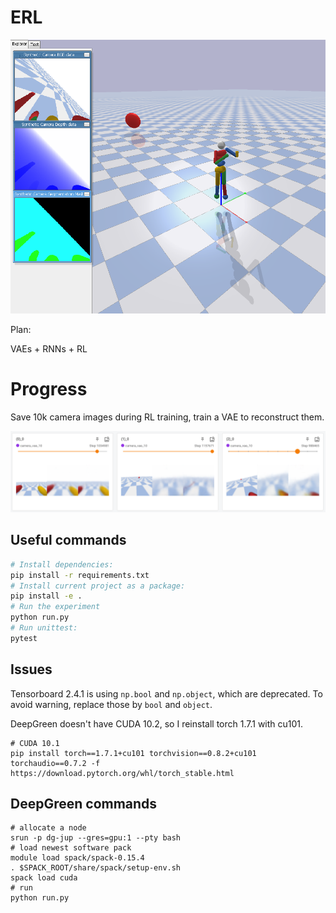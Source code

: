 # ERL

![screenshot](images/humanoid_with_camera.png)

Plan:

VAEs + RNNs + RL

# Progress

Save 10k camera images during RL training, train a VAE to reconstruct them.

![VAE reconstructs camera image](images/vae_reconstructions.png)

## Useful commands

```bash
# Install dependencies:
pip install -r requirements.txt
# Install current project as a package:
pip install -e .
# Run the experiment
python run.py
# Run unittest:
pytest

```
## Issues
Tensorboard 2.4.1 is using `np.bool` and `np.object`, which are deprecated. 
To avoid warning, replace those by `bool` and `object`.

DeepGreen doesn't have CUDA 10.2, so I reinstall torch 1.7.1 with cu101.
```
# CUDA 10.1
pip install torch==1.7.1+cu101 torchvision==0.8.2+cu101 torchaudio==0.7.2 -f https://download.pytorch.org/whl/torch_stable.html
```
## DeepGreen commands

```
# allocate a node
srun -p dg-jup --gres=gpu:1 --pty bash
# load newest software pack
module load spack/spack-0.15.4
. $SPACK_ROOT/share/spack/setup-env.sh
spack load cuda
# run
python run.py
```